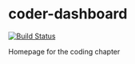 # coder-dashboard

[![Build Status](https://travis-ci.org/mckvie-cc/coder-dashboard.svg?branch=master)](https://travis-ci.org/mckvie-cc/coder-dashboard)

Homepage for the coding chapter
